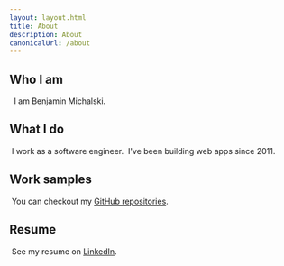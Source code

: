 ```yaml
---
layout: layout.html
title: About
description: About
canonicalUrl: /about
---
```

## Who I am
<i class="fa fa-male"></i>&nbsp;&nbsp;I am Benjamin Michalski.
## What I do
<i class="fa fa-briefcase"></i>&nbsp;I work as a software engineer.
<i class="fa fa-clock-o"></i>&nbsp;I've been building web apps since 2011<span id="years-counter-wrapper" style="display: none;"> (<span id="years-counter"></span> years, and counting)</span>.
## Work samples
<i class="fa fa-github"></i>&nbsp;You can checkout my [GitHub repositories](https://github.com/bmichalski).
## Resume
<i class="fa fa-linkedin-square"></i>&nbsp;See my resume on [LinkedIn](https://www.linkedin.com/in/benmichalski).
<div id="contact-info-wrapper" style="display: none;"><h2>Contact me</h2><span><i class="fa fa-envelope"></i> By email: <a id="email"></a></span></div>

<script type="text/javascript">
  'use strict'
  
  var parts = [
   'b',
   'e',
   'n',
   'j',
   'a',
   'm',
   'i',
   'n',
   '.',
   'm',
   'i',
   'c',
   'h',
   'a',
   'l',
   's',
   'k',
   'i',
   '@',
   'g',
   'm',
   'a',
   'i',
   'l',
   '.',
   'c',
   'o',
   'm',
  ]
  
  var full = parts.join('')

  $('#document').ready(function () {
    $('#years-counter').html(((new Date).getFullYear() - 2011) + 1)
    
    $('#email').html(full)
    $('#email').attr('href', 'mailto:' + full)
    
    $('#years-counter-wrapper').show()
    $('#contact-info-wrapper').show()
  })
</script>